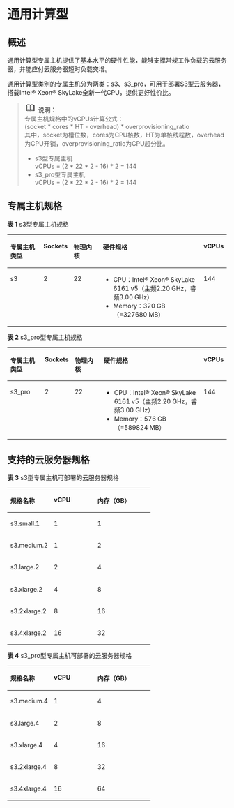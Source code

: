 # 通用计算型<a name="deh_01_0006"></a>

## 概述<a name="section20154144619137"></a>

通用计算型专属主机提供了基本水平的硬件性能，能够支撑常规工作负载的云服务器，并能应付云服务器短时负载突增。

通用计算型类别的专属主机分为两类：s3、s3\_pro，可用于部署S3型云服务器，搭载Intel® Xeon® SkyLake全新一代CPU，提供更好性价比。

>![](public_sys-resources/icon-note.gif) **说明：**   
>专属主机规格中的vCPUs计算公式：  
>\(socket \* cores \* HT - overhead\) \* overprovisioning\_ratio  
>其中，socket为槽位数，cores为CPU核数，HT为单核线程数，overhead为CPU开销，overprovisioning\_ratio为CPU超分比。  
>-   s3型专属主机  
>    vCPUs = \(2 \* 22 \* 2 - 16\) \* 2 = 144  
>-   s3\_pro型专属主机  
>    vCPUs = \(2 \* 22 \* 2 - 16\) \* 2 = 144  

## 专属主机规格<a name="section324812342584"></a>

**表 1**  s3型专属主机规格

<a name="table1216033611274"></a>
<table><thead align="left"><tr id="row820019368277"><th class="cellrowborder" valign="top" width="16.161616161616163%" id="mcps1.2.6.1.1"><p id="p2205153632718"><a name="p2205153632718"></a><a name="p2205153632718"></a>专属主机类型</p>
</th>
<th class="cellrowborder" valign="top" width="10.101010101010102%" id="mcps1.2.6.1.2"><p id="p720963617273"><a name="p720963617273"></a><a name="p720963617273"></a>Sockets</p>
</th>
<th class="cellrowborder" valign="top" width="14.141414141414144%" id="mcps1.2.6.1.3"><p id="p7217113617275"><a name="p7217113617275"></a><a name="p7217113617275"></a>物理内核</p>
</th>
<th class="cellrowborder" valign="top" width="48.484848484848484%" id="mcps1.2.6.1.4"><p id="p82248366271"><a name="p82248366271"></a><a name="p82248366271"></a>硬件规格</p>
</th>
<th class="cellrowborder" valign="top" width="11.111111111111112%" id="mcps1.2.6.1.5"><p id="p722963632716"><a name="p722963632716"></a><a name="p722963632716"></a>vCPUs</p>
</th>
</tr>
</thead>
<tbody><tr id="row623416369273"><td class="cellrowborder" valign="top" width="16.161616161616163%" headers="mcps1.2.6.1.1 "><p id="p112398365274"><a name="p112398365274"></a><a name="p112398365274"></a>s3</p>
</td>
<td class="cellrowborder" valign="top" width="10.101010101010102%" headers="mcps1.2.6.1.2 "><p id="p9244133618275"><a name="p9244133618275"></a><a name="p9244133618275"></a>2</p>
</td>
<td class="cellrowborder" valign="top" width="14.141414141414144%" headers="mcps1.2.6.1.3 "><p id="p18251836152712"><a name="p18251836152712"></a><a name="p18251836152712"></a>22</p>
</td>
<td class="cellrowborder" valign="top" width="48.484848484848484%" headers="mcps1.2.6.1.4 "><a name="ul7257836182719"></a><a name="ul7257836182719"></a><ul id="ul7257836182719"><li>CPU：Intel&reg; Xeon&reg; SkyLake 6161 v5（主频2.20 GHz，睿频3.00 GHz）</li><li>Memory：320 GB（=327680 MB）</li></ul>
</td>
<td class="cellrowborder" valign="top" width="11.111111111111112%" headers="mcps1.2.6.1.5 "><p id="p22731836192715"><a name="p22731836192715"></a><a name="p22731836192715"></a>144</p>
</td>
</tr>
</tbody>
</table>

**表 2**  s3\_pro型专属主机规格

<a name="table149473391086"></a>
<table><thead align="left"><tr id="row16948153913810"><th class="cellrowborder" valign="top" width="16.161616161616163%" id="mcps1.2.6.1.1"><p id="p189821541395"><a name="p189821541395"></a><a name="p189821541395"></a>专属主机类型</p>
</th>
<th class="cellrowborder" valign="top" width="10.101010101010102%" id="mcps1.2.6.1.2"><p id="p29841245912"><a name="p29841245912"></a><a name="p29841245912"></a>Sockets</p>
</th>
<th class="cellrowborder" valign="top" width="14.141414141414144%" id="mcps1.2.6.1.3"><p id="p1598644498"><a name="p1598644498"></a><a name="p1598644498"></a>物理内核</p>
</th>
<th class="cellrowborder" valign="top" width="48.484848484848484%" id="mcps1.2.6.1.4"><p id="p109881413916"><a name="p109881413916"></a><a name="p109881413916"></a>硬件规格</p>
</th>
<th class="cellrowborder" valign="top" width="11.111111111111112%" id="mcps1.2.6.1.5"><p id="p16991741298"><a name="p16991741298"></a><a name="p16991741298"></a>vCPUs</p>
</th>
</tr>
</thead>
<tbody><tr id="row12948739189"><td class="cellrowborder" valign="top" width="16.161616161616163%" headers="mcps1.2.6.1.1 "><p id="p1948539980"><a name="p1948539980"></a><a name="p1948539980"></a>s3_pro</p>
</td>
<td class="cellrowborder" valign="top" width="10.101010101010102%" headers="mcps1.2.6.1.2 "><p id="p994820391087"><a name="p994820391087"></a><a name="p994820391087"></a>2</p>
</td>
<td class="cellrowborder" valign="top" width="14.141414141414144%" headers="mcps1.2.6.1.3 "><p id="p109481439288"><a name="p109481439288"></a><a name="p109481439288"></a>22</p>
</td>
<td class="cellrowborder" valign="top" width="48.484848484848484%" headers="mcps1.2.6.1.4 "><a name="ul4924142214106"></a><a name="ul4924142214106"></a><ul id="ul4924142214106"><li>CPU：Intel&reg; Xeon&reg; SkyLake 6161 v5（主频2.20 GHz，睿频3.00 GHz）</li><li>Memory：576 GB（=589824 MB）</li></ul>
</td>
<td class="cellrowborder" valign="top" width="11.111111111111112%" headers="mcps1.2.6.1.5 "><p id="p394818391813"><a name="p394818391813"></a><a name="p394818391813"></a>144</p>
</td>
</tr>
</tbody>
</table>

## 支持的云服务器规格<a name="section929425823817"></a>

**表 3**  s3型专属主机可部署的云服务器规格

<a name="table2625351163518"></a>
<table><thead align="left"><tr id="row11645145113511"><th class="cellrowborder" valign="top" width="30.380000000000003%" id="mcps1.2.4.1.1"><p id="p11651155117357"><a name="p11651155117357"></a><a name="p11651155117357"></a>规格名称</p>
</th>
<th class="cellrowborder" valign="top" width="30.380000000000003%" id="mcps1.2.4.1.2"><p id="p365475118356"><a name="p365475118356"></a><a name="p365475118356"></a>vCPU</p>
</th>
<th class="cellrowborder" valign="top" width="39.24%" id="mcps1.2.4.1.3"><p id="p19657145117358"><a name="p19657145117358"></a><a name="p19657145117358"></a>内存（GB）</p>
</th>
</tr>
</thead>
<tbody><tr id="row1356391512517"><td class="cellrowborder" valign="top" width="30.380000000000003%" headers="mcps1.2.4.1.1 "><p id="p556416159516"><a name="p556416159516"></a><a name="p556416159516"></a>s3.small.1</p>
</td>
<td class="cellrowborder" valign="top" width="30.380000000000003%" headers="mcps1.2.4.1.2 "><p id="p1564215145112"><a name="p1564215145112"></a><a name="p1564215145112"></a>1</p>
</td>
<td class="cellrowborder" valign="top" width="39.24%" headers="mcps1.2.4.1.3 "><p id="p95642155517"><a name="p95642155517"></a><a name="p95642155517"></a>1</p>
</td>
</tr>
<tr id="row866345110357"><td class="cellrowborder" valign="top" width="30.380000000000003%" headers="mcps1.2.4.1.1 "><p id="p1166913514358"><a name="p1166913514358"></a><a name="p1166913514358"></a>s3.medium.2</p>
</td>
<td class="cellrowborder" valign="top" width="30.380000000000003%" headers="mcps1.2.4.1.2 "><p id="p13672151183513"><a name="p13672151183513"></a><a name="p13672151183513"></a>1</p>
</td>
<td class="cellrowborder" valign="top" width="39.24%" headers="mcps1.2.4.1.3 "><p id="p1074719273413"><a name="p1074719273413"></a><a name="p1074719273413"></a>2</p>
</td>
</tr>
<tr id="row6681175117351"><td class="cellrowborder" valign="top" width="30.380000000000003%" headers="mcps1.2.4.1.1 "><p id="p14683155119358"><a name="p14683155119358"></a><a name="p14683155119358"></a>s3.large.2</p>
</td>
<td class="cellrowborder" valign="top" width="30.380000000000003%" headers="mcps1.2.4.1.2 "><p id="p1468785113353"><a name="p1468785113353"></a><a name="p1468785113353"></a>2</p>
</td>
<td class="cellrowborder" valign="top" width="39.24%" headers="mcps1.2.4.1.3 "><p id="p467875118356"><a name="p467875118356"></a><a name="p467875118356"></a>4</p>
</td>
</tr>
<tr id="row11696115173517"><td class="cellrowborder" valign="top" width="30.380000000000003%" headers="mcps1.2.4.1.1 "><p id="p10700175112355"><a name="p10700175112355"></a><a name="p10700175112355"></a>s3.xlarge.2</p>
</td>
<td class="cellrowborder" valign="top" width="30.380000000000003%" headers="mcps1.2.4.1.2 "><p id="p10704251143516"><a name="p10704251143516"></a><a name="p10704251143516"></a>4</p>
</td>
<td class="cellrowborder" valign="top" width="39.24%" headers="mcps1.2.4.1.3 "><p id="p196932516359"><a name="p196932516359"></a><a name="p196932516359"></a>8</p>
</td>
</tr>
<tr id="row671285118353"><td class="cellrowborder" valign="top" width="30.380000000000003%" headers="mcps1.2.4.1.1 "><p id="p9716651163513"><a name="p9716651163513"></a><a name="p9716651163513"></a>s3.2xlarge.2</p>
</td>
<td class="cellrowborder" valign="top" width="30.380000000000003%" headers="mcps1.2.4.1.2 "><p id="p1722145112359"><a name="p1722145112359"></a><a name="p1722145112359"></a>8</p>
</td>
<td class="cellrowborder" valign="top" width="39.24%" headers="mcps1.2.4.1.3 "><p id="p1270911518359"><a name="p1270911518359"></a><a name="p1270911518359"></a>16</p>
</td>
</tr>
<tr id="row197291551163513"><td class="cellrowborder" valign="top" width="30.380000000000003%" headers="mcps1.2.4.1.1 "><p id="p473315113353"><a name="p473315113353"></a><a name="p473315113353"></a>s3.4xlarge.2</p>
</td>
<td class="cellrowborder" valign="top" width="30.380000000000003%" headers="mcps1.2.4.1.2 "><p id="p47411651123511"><a name="p47411651123511"></a><a name="p47411651123511"></a>16</p>
</td>
<td class="cellrowborder" valign="top" width="39.24%" headers="mcps1.2.4.1.3 "><p id="p1472775103510"><a name="p1472775103510"></a><a name="p1472775103510"></a>32</p>
</td>
</tr>
</tbody>
</table>

**表 4**  s3\_pro型专属主机可部署的云服务器规格

<a name="table13891538181915"></a>
<table><thead align="left"><tr id="row18892163831912"><th class="cellrowborder" valign="top" width="30.380000000000003%" id="mcps1.2.4.1.1"><p id="p19987181314205"><a name="p19987181314205"></a><a name="p19987181314205"></a>规格名称</p>
</th>
<th class="cellrowborder" valign="top" width="30.380000000000003%" id="mcps1.2.4.1.2"><p id="p1298971314200"><a name="p1298971314200"></a><a name="p1298971314200"></a>vCPU</p>
</th>
<th class="cellrowborder" valign="top" width="39.24%" id="mcps1.2.4.1.3"><p id="p159925131206"><a name="p159925131206"></a><a name="p159925131206"></a>内存（GB）</p>
</th>
</tr>
</thead>
<tbody><tr id="row98924381198"><td class="cellrowborder" valign="top" width="30.380000000000003%" headers="mcps1.2.4.1.1 "><p id="p1189283801914"><a name="p1189283801914"></a><a name="p1189283801914"></a>s3.medium.4</p>
</td>
<td class="cellrowborder" valign="top" width="30.380000000000003%" headers="mcps1.2.4.1.2 "><p id="p18892103891912"><a name="p18892103891912"></a><a name="p18892103891912"></a>1</p>
</td>
<td class="cellrowborder" valign="top" width="39.24%" headers="mcps1.2.4.1.3 "><p id="p8892038191912"><a name="p8892038191912"></a><a name="p8892038191912"></a>4</p>
</td>
</tr>
<tr id="row148921938111913"><td class="cellrowborder" valign="top" width="30.380000000000003%" headers="mcps1.2.4.1.1 "><p id="p889212383195"><a name="p889212383195"></a><a name="p889212383195"></a>s3.large.4</p>
</td>
<td class="cellrowborder" valign="top" width="30.380000000000003%" headers="mcps1.2.4.1.2 "><p id="p11892163861920"><a name="p11892163861920"></a><a name="p11892163861920"></a>2</p>
</td>
<td class="cellrowborder" valign="top" width="39.24%" headers="mcps1.2.4.1.3 "><p id="p128924389195"><a name="p128924389195"></a><a name="p128924389195"></a>8</p>
</td>
</tr>
<tr id="row20951103521615"><td class="cellrowborder" valign="top" width="30.380000000000003%" headers="mcps1.2.4.1.1 "><p id="p18952035151612"><a name="p18952035151612"></a><a name="p18952035151612"></a>s3.xlarge.4</p>
</td>
<td class="cellrowborder" valign="top" width="30.380000000000003%" headers="mcps1.2.4.1.2 "><p id="p295253519167"><a name="p295253519167"></a><a name="p295253519167"></a>4</p>
</td>
<td class="cellrowborder" valign="top" width="39.24%" headers="mcps1.2.4.1.3 "><p id="p129529359165"><a name="p129529359165"></a><a name="p129529359165"></a>16</p>
</td>
</tr>
<tr id="row20892193891918"><td class="cellrowborder" valign="top" width="30.380000000000003%" headers="mcps1.2.4.1.1 "><p id="p1189293821912"><a name="p1189293821912"></a><a name="p1189293821912"></a>s3.2xlarge.4</p>
</td>
<td class="cellrowborder" valign="top" width="30.380000000000003%" headers="mcps1.2.4.1.2 "><p id="p4892163871919"><a name="p4892163871919"></a><a name="p4892163871919"></a>8</p>
</td>
<td class="cellrowborder" valign="top" width="39.24%" headers="mcps1.2.4.1.3 "><p id="p289253816196"><a name="p289253816196"></a><a name="p289253816196"></a>32</p>
</td>
</tr>
<tr id="row1925012111178"><td class="cellrowborder" valign="top" width="30.380000000000003%" headers="mcps1.2.4.1.1 "><p id="p132001522211"><a name="p132001522211"></a><a name="p132001522211"></a>s3.4xlarge.4</p>
</td>
<td class="cellrowborder" valign="top" width="30.380000000000003%" headers="mcps1.2.4.1.2 "><p id="p10200754229"><a name="p10200754229"></a><a name="p10200754229"></a>16</p>
</td>
<td class="cellrowborder" valign="top" width="39.24%" headers="mcps1.2.4.1.3 "><p id="p19200195192218"><a name="p19200195192218"></a><a name="p19200195192218"></a>64</p>
</td>
</tr>
</tbody>
</table>

